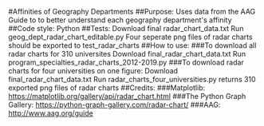 #Affinities of Geography Departments
##Purpose:
Uses data from the AAG Guide to  to better understand each geography department's affinity
##Code style:
Python
##Tests:
Download final radar_chart_data.txt
Run geog_dept_radar_chart_editable.py
Four seperate png files of radar charts should be exported to test_radar_charts
##How to use:
###To download all radar charts for 310 universites
Download final_radar_chart_data.txt
Run program_specialties_radar_charts_2012-2019.py
###To download radar charts for four universities on one figure:
Download final_radar_chart_data.txt
Run radar_charts_four_universities.py
returns 310 exported png files of radar charts
##Credits: 
###Matplotlib:
https://matplotlib.org/gallery/api/radar_chart.html
###The Python Graph Gallery:
https://python-graph-gallery.com/radar-chart/
###AAG:
http://www.aag.org/guide
